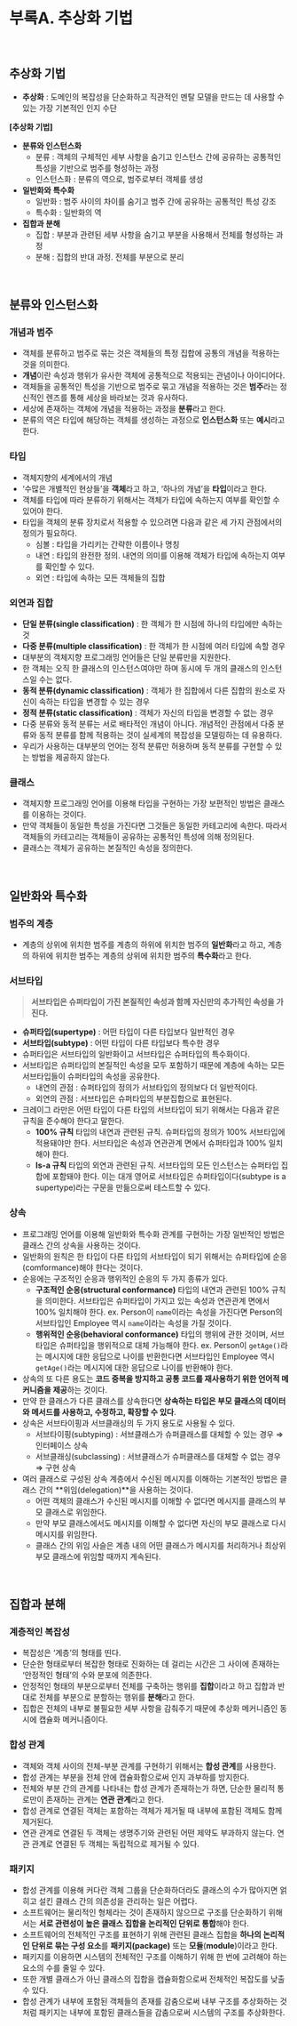 # 부록A. 추상화 기법

<br>

## 추상화 기법

- **추상화** : 도메인의 복잡성을 단순화하고 직관적인 멘탈 모델을 만드는 데 사용할 수 있는 가장 기본적인 인지 수단

**[추상화 기법]**

- **분류와 인스턴스화**
    - 분류 : 객체의 구체적인 세부 사항을 숨기고 인스턴스 간에 공유하는 공통적인 특성을 기반으로 범주를 형성하는 과정
    - 인스턴스화 : 분류의 역으로, 범주로부터 객체를 생성
- **일반화와 특수화**
    - 일반화 : 범주 사이의 차이를 숨기고 범주 간에 공유하는 공통적인 특성 강조
    - 특수화 : 일반화의 역
- **집합과 분해**
    - 집합 : 부분과 관련된 세부 사항을 숨기고 부분을 사용해서 전체를 형성하는 과정
    - 분해 : 집합의 반대 과정. 전체를 부분으로 분리

<br>

## 분류와 인스턴스화

### 개념과 범주

- 객체를 분류하고 범주로 묶는 것은 객체들의 특정 집합에 공통의 개념을 적용하는 것을 의미한다.
- **개념**이란 속성과 행위가 유사한 객체에 공통적으로 적용되는 관념이나 아이디어다.
- 객체들을 공통적인 특성을 기반으로 범주로 묶고 개념을 적용하는 것은 **범주**라는 정신적인 렌즈를 통해 세상을 바라보는 것과 유사하다.
- 세상에 존재하는 객체에 개념을 적용하는 과정을 **분류**라고 한다.
- 분류의 역은 타입에 해당하는 객체를 생성하는 과정으로 **인스턴스화** 또는 **예시**라고 한다.

### 타입

- 객체지향의 세계에서의 개념
- ‘수많은 개별적인 현상들’을 **객체**라고 하고, ‘하나의 개념’을 **타입**이라고 한다.
- 객체를 타입에 따라 분류하기 위해서는 객체가 타입에 속하는지 여부를 확인할 수 있어야 한다.
- 타입을 객체의 분류 장치로서 적용할 수 있으려면 다음과 같은 세 가지 관점에서의 정의가 필요하다.
    - 심볼 : 타입을 가리키는 간략한 이름이나 명칭
    - 내연 : 타입의 완전한 정의. 내연의 의미를 이용해 객체가 타입에 속하는지 여부를 확인할 수 있다.
    - 외연 : 타입에 속하는 모든 객체들의 집합

### 외연과 집합

- **단일 분류(single classification)** : 한 객체가 한 시점에 하나의 타입에만 속하는 것
- **다중 분류(multiple classification)** : 한 객체가 한 시점에 여러 타입에 속할 경우
- 대부분의 객체지향 프로그래밍 언어들은 단일 분류만을 지원한다.
- 한 객체는 오직 한 클래스의 인스턴스여야만 하며 동시에 두 개의 클래스의 인스턴스일 수는 없다.
- **동적 분류(dynamic classification)** : 객체가 한 집합에서 다른 집합의 원소로 자신이 속하는 타입을 변경할 수 있는 경우
- **정적 분류(static classification)** : 객체가 자신의 타입을 변경할 수 없는 경우
- 다중 분류와 동적 분류는 서로 배타적인 개념이 아니다.
개념적인 관점에서 다중 분류와 동적 분류를 함께 적용하는 것이 실세계의 복잡성을 모델링하는 데 유용하다.
- 우리가 사용하는 대부분의 언어는 정적 분류만 허용하며 동적 분류를 구현할 수 있는 방법을 제공하지 않는다.

### 클래스

- 객체지향 프로그래밍 언어를 이용해 타입을 구현하는 가장 보편적인 방법은 클래스를 이용하는 것이다.
- 만약 객체들이 동일한 특성을 가진다면 그것들은 동일한 카테고리에 속한다.
따라서 객체들의 카테고리는 객체들이 공유하는 공통적인 특성에 의해 정의된다.
- 클래스는 객체가 공유하는 본질적인 속성을 정의한다.

<br>

## 일반화와 특수화

### 범주의 계층

- 계층의 상위에 위치한 범주를 계층의 하위에 위치한 범주의 **일반화**라고 하고, 
계층의 하위에 위치한 범주는 계층의 상위에 위치한 범주의 **특수화**라고 한다.

### 서브타입

> **서브타입은 슈퍼타입이 가진 본질적인 속성과 함께 자신만의 추가적인 속성을 가진다.**
> 
- **슈퍼타입(supertype)** :  어떤 타입이 다른 타입보다 일반적인 경우
- **서브타입(subtype)** : 어떤 타입이 다른 타입보다 특수한 경우
- 슈퍼타입은 서브타입의 일반화이고 서브타입은 슈퍼타입의 특수화이다.
- 서브타입은 슈퍼타입의 본질적인 속성을 모두 포함하기 때문에 계층에 속하는 모든 서브타입들이 슈퍼타입의 속성을 공유한다.
    - 내연의 관점 : 슈퍼타입의 정의가 서브타입의 정의보다 더 일반적이다.
    - 외연의 관점 : 서브타입은 슈퍼타입의 부분집합으로 표현된다.
- 크레이그 라만은 어떤 타입이 다른 타입의 서브타입이 되기 위해서는 다음과 같은 규칙을 준수해야 한다고 말한다.
    - **100% 규칙**
    타입의 내연과 관련된 규칙. 슈퍼타입의 정의가 100% 서브타입에 적용돼야만 한다.
    서브타입은 속성과 연관관계 면에서 슈퍼타입과 100% 일치해야 한다.
    - **Is-a 규칙**
    타입의 외연과 관련된 규칙. 서브타입의 모든 인스턴스는 슈퍼타입 집합에 포함돼야 한다.
    이는 대개 영어로 서브타입은 슈퍼타입이다(subtype is a supertype)라는 구문을 만듦으로써 테스트할 수 있다.

### 상속

- 프로그래밍 언어를 이용해 일반화와 특수화 관계를 구현하는 가장 일반적인 방법은 클래스 간의 상속을 사용하는 것이다.
- 일반화의 원칙은 한 타입이 다른 타입의 서브타입이 되기 위해서는 슈퍼타입에 순응(comformance)해야 한다는 것이다.
- 순응에는 구조적인 순응과 행위적인 순응의 두 가지 종류가 있다.
    - **구조적인 순응(structural conformance)**
    타입의 내연과 관련된 100% 규칙을 의미한다.
    서브타입은 슈퍼타입이 가지고 있는 속성과 연관관계 면에서 100% 일치해야 한다.
    ex. Person이 `name`이라는 속성을 가진다면 Person의 서브타입인 Employee 역시 `name`이라는 속성을 가질 것이다.
    - **행위적인 순응(behavioral conformance)**
    타입의 행위에 관한 것이며, 서브타입은 슈퍼타입을 행위적으로 대체 가능해야 한다.
    ex. Person이 `getAge()`라는 메시지에 대한 응답으로 나이를 반환한다면 서브타입인 Employee 역시 `getAge()`라는 메시지에 대한 응답으로 나이를 반환해야 한다.
- 상속의 또 다른 용도는 **코드 중복을 방지하고 공통 코드를 재사용하기 위한 언어적 메커니즘을 제공**하는 것이다.
- 만약 한 클래스가 다른 클래스를 상속한다면 **상속하는 타입은 부모 클래스의 데이터와 메서드를 사용하고, 수정하고, 확장할 수 있다**.
- 상속은 서브타이핑과 서브클래싱의 두 가지 용도로 사용될 수 있다.
    - 서브타이핑(subtyping) : 서브클래스가 슈퍼클래스를 대체할 수 있는 경우 ⇒ 인터페이스 상속
    - 서브클래싱(subclassing) : 서브클래스가 슈퍼클래스를 대체할 수 없는 경우 ⇒ 구현 상속
- 여러 클래스로 구성된 상속 계층에서 수신된 메시지를 이해하는 기본적인 방법은 클래스 간의 **위임(delegation)**을 사용하는 것이다.
    - 어떤 객체의 클래스가 수신된 메시지를 이해할 수 없다면 메시지를 클래스의 부모 클래스로 위임한다.
    - 만약 부모 클래스에서도 메시지를 이해할 수 없다면 자신의 부모 클래스로 다시 메시지를 위임한다.
    - 클래스 간의 위임 사슬은 계층 내의 어떤 클래스가 메시지를 처리하거나 최상위 부모 클래스에 위임할 때까지 계속된다.

<br>

## 집합과 분해

### 계층적인 복잡성

- 복잡성은 ‘계층’의 형태를 띤다.
- 단순한 형태로부터 복잡한 형태로 진화하는 데 걸리는 시간은 그 사이에 존재하는 ‘안정적인 형태’의 수와 분포에 의존한다.
- 안정적인 형태의 부분으로부터 전체를 구축하는 행위를 **집합**이라고 하고 
집합과 반대로 전체를 부분으로 분할하는 행위를 **분해**라고 한다.
- 집합은 전체의 내부로 불필요한 세부 사항을 감춰주기 때문에 추상화 메커니즘인 동시에 캡슐화 메커니즘이다.

### 합성 관계

- 객체와 객체 사이의 전체-부분 관계를 구현하기 위해서는 **합성 관계**를 사용한다.
- 합성 관계는 부분을 전체 안에 캡슐화함으로써 인지 과부하를 방지한다.
- 전체와 부분 간의 관계를 나타내는 합성 관계가 존재하는가 하면, 단순한 물리적 통로만이 존재하는 관계는 **연관 관계**라고 한다.
- 합성 관계로 연결된 객체는 포함하는 객체가 제거될 때 내부에 포함된 객체도 함께 제거된다.
- 연관 관계로 연결된 두 객체는 생명주기와 관련된 어떤 제약도 부과하지 않는다.
연관 관계로 연결된 두 객체는 독립적으로 제거될 수 있다.

### 패키지

- 합성 관계를 이용해 커다란 객체 그룹을 단순화하더라도 클래스의 수가 많아지면 얽히고 설킨 클래스 간의 의존성을 관리하는 일은 어렵다.
- 소프트웨어는 물리적인 형체라는 것이 존재하지 않으므로 구조를 단순화하기 위해서는 **서로 관련성이 높은 클래스 집합을 논리적인 단위로 통합**해야 한다.
- 소프트웨어의 전체적인 구조를 표현하기 위해 관련된 클래스 집합을 **하나의 논리적인 단위로 묶는 구성 요소**를 **패키지(package)** 또는 **모듈**(**module**)이라고 한다.
- 패키지를 이용하면 시스템의 전체적인 구조를 이해하기 위해 한 번에 고려해야 하는 요소의 수를 줄일 수 있다.
- 또한 개별 클래스가 아닌 클래스의 집합을 캡슐화함으로써 전체적인 복잡도를 낮출 수 있다.
- 합성 관계가 내부에 포함된 객체들의 존재를 감춤으로써 내부 구조를 추상화하는 것처럼 패키지는 내부에 포함된 클래스들을 감춤으로써 시스템의 구조를 추상화한다.
